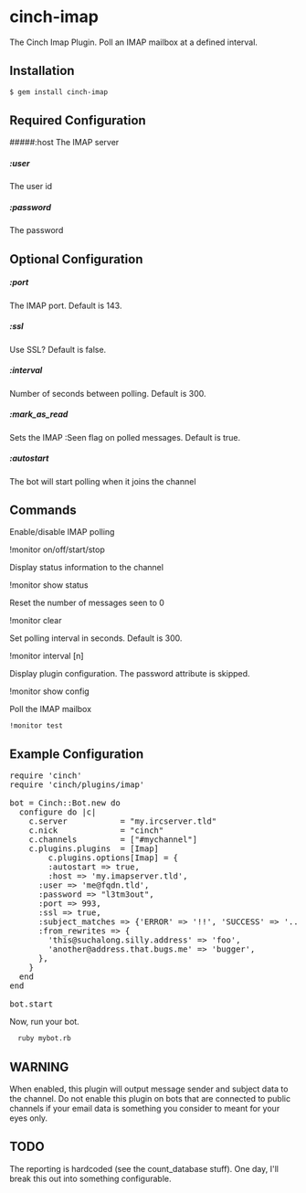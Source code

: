 cinch-imap
==========

The Cinch Imap Plugin. Poll an IMAP mailbox at a defined interval.

Installation
------------

```bash
$ gem install cinch-imap
```

Required Configuration
----------------------

#####:host
The IMAP server
##### :user
The user id
##### :password
The password

Optional Configuration
----------------------

##### :port
The IMAP port. Default is 143.
##### :ssl
Use SSL? Default is false.
##### :interval
Number of seconds between polling. Default is 300.
##### :mark_as_read
Sets the IMAP :Seen flag on polled messages. Default is true.
##### :autostart
The bot will start polling when it joins the channel

Commands
--------

Enable/disable IMAP polling

  !monitor on/off/start/stop

Display status information to the channel

  !monitor show status

Reset the number of messages seen to 0

  !monitor clear

Set polling interval in seconds. Default is 300.

  !monitor interval [n]

Display plugin configuration. The password attribute is skipped.

  !monitor show config

Poll the IMAP mailbox

	!monitor test

Example Configuration
---------------------

<pre ruby>
require 'cinch'
require 'cinch/plugins/imap'

bot = Cinch::Bot.new do
  configure do |c|
    c.server           = "my.ircserver.tld"
    c.nick             = "cinch"
    c.channels         = ["#mychannel"]
    c.plugins.plugins  = [Imap]
 		c.plugins.options[Imap] = {
    	:autostart => true,
   		:host => 'my.imapserver.tld',
      :user => 'me@fqdn.tld',
      :password => "l3tm3out",
      :port => 993,
      :ssl => true,
      :subject_matches => {'ERROR' => '!!', 'SUCCESS' => '..'},
      :from_rewrites => {
        'this@suchalong.silly.address' => 'foo',
        'another@address.that.bugs.me' => 'bugger',
      },	
    }
  end
end

bot.start
</pre>

Now, run your bot.

```bash
  ruby mybot.rb
```

WARNING
-------

When enabled, this plugin will output message sender and subject data to the
channel. Do not enable this plugin on bots that are connected to public
channels if your email data is something you consider to meant for your
eyes only.

TODO
----

The reporting is hardcoded (see the count_database stuff). One day, I'll
break this out into something configurable.
